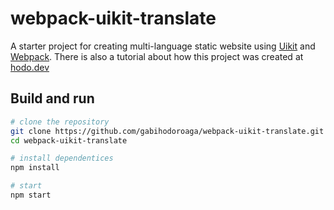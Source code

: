 # webpack-uikit-translate

A starter project for creating multi-language static website using [Uikit](https://getuikit.com)  and [Webpack](https://webpack.js.org). There is also a tutorial about how this project was created at [hodo.dev](http://hodo.dev/posts/post-19-webpack-with-translate/)

## Build and run

```bash
# clone the repository
git clone https://github.com/gabihodoroaga/webpack-uikit-translate.git
cd webpack-uikit-translate

# install dependentices
npm install

# start
npm start

```

